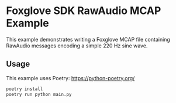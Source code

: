 # Foxglove SDK RawAudio MCAP Example

This example demonstrates writing a Foxglove MCAP file containing RawAudio messages encoding a simple 220 Hz sine wave.

## Usage

This example uses Poetry: https://python-poetry.org/

```bash
poetry install
poetry run python main.py
```
